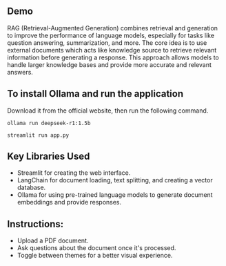 ## Demo
RAG (Retrieval-Augmented Generation) combines retrieval and generation to improve the performance of language models, especially for tasks like question answering, summarization, and more. The core idea is to use external documents which acts like knowledge source to retrieve relevant information before generating a response. This approach allows models to handle larger knowledge bases and provide more accurate and relevant answers.

## To install Ollama and run the application
Download it from the official website, then run the following command.

```
ollama run deepseek-r1:1.5b
```

```
streamlit run app.py
```

## Key Libraries Used
- Streamlit for creating the web interface.
- LangChain for document loading, text splitting, and creating a vector database.
- Ollama for using pre-trained language models to generate document embeddings and provide responses.

## Instructions:
- Upload a PDF document.
- Ask questions about the document once it's processed.
- Toggle between themes for a better visual experience.
